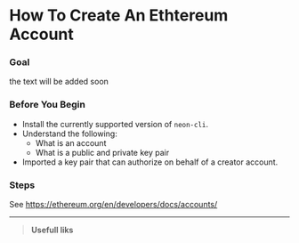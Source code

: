 # How To Create An Ethtereum Account

### Goal
the text will be added soon

### Before You Begin
  * Install the currently supported version of `neon-cli`.
  * Understand the following:
    * What is an account
    * What is a public and private key pair
  * Imported a key pair that can authorize on behalf of a creator account.

### Steps
See
https://ethereum.org/en/developers/docs/accounts/


----  

> **Usefull liks**  
>  
